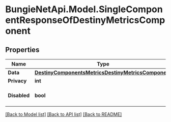 
# BungieNetApi.Model.SingleComponentResponseOfDestinyMetricsComponent

## Properties

Name | Type | Description | Notes
------------ | ------------- | ------------- | -------------
**Data** | [**DestinyComponentsMetricsDestinyMetricsComponent**](DestinyComponentsMetricsDestinyMetricsComponent.md) |  | [optional] 
**Privacy** | **int** |  | [optional] 
**Disabled** | **bool** | If true, this component is disabled. | [optional] 

[[Back to Model list]](../README.md#documentation-for-models)
[[Back to API list]](../README.md#documentation-for-api-endpoints)
[[Back to README]](../README.md)

